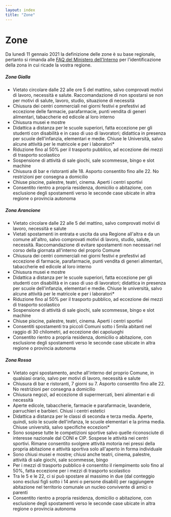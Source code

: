 ```yaml
---
layout: index
title: "Zone"
---
```

<div class="px-3 py-3 pt-md-5 pb-md-4 mx-auto text-justify">
    <h1 class="h1-responsive text-center">Zone</h1>
</div>
<div>
    <p>Da lunedì 11 gennaio 2021 la definizione delle zone è su base regionale, pertanto si rimanda alle <a href="http://www.governo.it/it/articolo/domande-frequenti-sulle-misure-adottate-dal-governo/15638" target="_blank">FAQ del Ministero dell'Interno</a> per l'identificazione della zona in cui ricade la vostra regione.</p>
</div>
<div class="row mt-4">
  <div id="cc-yellow-zone" class="card h-100 cc-yellow">
    <div class="card-header cc-yellow-highlight"><h5 class="card-title ">Zona Gialla</h5></div>
    <div class="card-body">
      <ul class="cc-zone">
        <li>Vietato circolare dalle 22 alle ore 5 del mattino, salvo comprovati motivi di lavoro, necessità e salute. Raccomandazione di non spostarsi se non per motivi di salute, lavoro, studio, situazione di necessità</li>
        <li>Chiusura dei centri commerciali nei giorni festivi e prefestivi ad eccezione delle farmacie, parafarmacie, punti vendita di generi alimentari, tabaccherie ed edicole al loro interno</li>
        <li>Chiusura musei e mostre</li>
        <li>Didattica a distanza per le scuole superiori, fatta eccezione per gli studenti con disabilità e in caso di uso di lavoratori; didattica in presenza per scuole dell'infanzia, elementari e medie. Chiuse le Università, salvo alcune attività per le matricole e per i laboratori*</li>
        <li>Riduzione fino al 50% per il trasporto pubblico, ad eccezione dei mezzi di trasporto scolastico</li>
        <li>Sospensione di attività di sale giochi, sale scommesse, bingo e slot machine</li>
        <li>Chiusura di bar e ristoranti alle 18. Asporto consentito fino alle 22. No restrizioni per consegna a domicilio</li>
        <li>Chiuse piscine, palestre, teatri, cinema. Aperti i centri sportivi</li>
        <li>Consentito rientro a propria residenza, domicilio o abitazione, con esclusione degli spostamenti verso le seconde case ubicate in altra regione o provincia autonoma</li>
      </ul>
    </div>
  </div>
</div>
<div class="row mt-4">
  <div id="cc-orange-zone" class="card h-100">
    <div class="card-header cc-orange-highlight"><h5 class="card-title ">Zona Arancione</h5></div>
    <div class="card-body cc-orange">
      <ul class="cc-zone">
        <li>Vietato circolare dalle 22 alle 5 del mattino, salvo comprovati motivi di lavoro, necessità e salute</li>
        <li>Vietati spostamenti in entrata e uscita da una Regione all'altra e da un comune all'altro, salvo comprovati motivi di lavoro, studio, salute, necessità. Raccomandazione di evitare spostamenti non necessari nel corso della giornata all'interno del proprio Comune</li>
        <li>Chiusura dei centri commerciali nei giorni festivi e prefestivi ad eccezione di farmacie, parafarmacie, punti vendita di generi alimentari, tabaccherie ed edicole al loro interno</li>
        <li>Chiusura musei e mostre</li>
        <li>Didattica a distanza per le scuole superiori, fatta eccezione per gli studenti con disabilità e in caso di uso di lavoratori; didattica in presenza per scuole dell'infanzia, elementari e medie. Chiuse le università, salvo alcune attività per le matricole e per i laboratori*</li>
        <li>Riduzione fino al 50% per il trasporto pubblico, ad eccezione dei mezzi di trasporto scolastico</li>
        <li>Sospensione di attività di sale giochi, sale scommesse, bingo e slot machine</li>
        <li>Chiuse piscine, palestre, teatri, cinema. Aperti i centri sportivi</li>
        <li>Consentiti spostamenti tra piccoli Comuni sotto i 5mila abitanti nel raggio di 30 chilometri, ad eccezione dei capoluoghi</li>
        <li>Consentito rientro a propria residenza, domicilio o abitazione, con esclusione degli spostamenti verso le seconde case ubicate in altra regione o provincia autonoma</li>
      </ul>
    </div>
  </div>
</div>
<div class="row mt-4">
  <div id="cc-red-zone" class="card h-100 cc-red-highlight">
    <div class="card-header cc-red-highlight"><h5 class="card-title ">Zona Rossa</h5></div>
    <div class="card-body cc-red">
      <ul class="cc-zone">
        <li>Vietato ogni spostamento, anche all'interno del proprio Comune, in qualsiasi orario, salvo per motivi di lavoro, necessità e salute</li>
        <li>Chiusura di bar e ristoranti, 7 giorni su 7. Asporto consentito fino alle 22. No restrizioni per consegna a domicilio</li>
        <li>Chiusura negozi, ad eccezione di supermercati, beni alimentari e di necessità</li>
        <li>Aperte edicole, tabaccherie, farmacie e parafarmacie, lavanderie, parruchieri e barbieri. Chiusi i centri estetici</li>
        <li>Didattica a distanza per le classi di seconda e terza media. Aperte, quindi, solo le scuole dell'infanza, le scuole elementari e la prima media. Chiuse università, salvo specifiche eccezioni*</li>
        <li>Sono sospese tutte le competizioni sportive salvo quelle riconosciute di interesse nazionale dal CONI e CIP. Sospese le attività nei centri sportivi. Rimane consentito svolgere attività motoria nei pressi della propria abitazione e attività sportiva solo all'aperto in forma individuale</li>
        <li>Sono chiusi musei e mostre; chiusi anche teatri, cinema, palestre, attività di sale giochi, sale scommesse, bingo</li>
        <li>Per i mezzi di trasporto pubblico è consentito il riempimento solo fino al 50%, fatta eccezione per i mezzi di trasporto scolastico</li>
        <li>Tra le 5 e le 22, ci si può spostare al massimo in due (dal conteggio sono esclusi figli sotto i 14 anni o persone disabili) per raggiungere abitazione nel territorio comunale un nucleo convivente di amici o parenti</li>
        <li>Consentito rientro a propria residenza, domicilio o abitazione, con esclusione degli spostamenti verso le seconde case ubicate in altra regione o provincia autonoma</li>
      </ul>
    </div>
  </div>
</div>